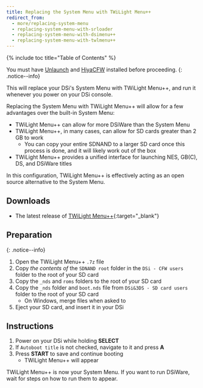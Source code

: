 ```yaml
---
title: Replacing the System Menu with TWiLight Menu++
redirect_from:
  - more/replacing-system-menu
  - replacing-system-menu-with-srloader
  - replacing-system-menu-with-dsimenu++
  - replacing-system-menu-with-twlmenu++
---
```


{% include toc title="Table of Contents" %}

You must have [Unlaunch](/guide/installing-unlaunch/) and [HiyaCFW](/guide/installing-hiyacfw/) installed before proceeding.
{: .notice--info}

This will replace your DSi's System Menu with TWiLight Menu++, and run it whenever you power on your DSi console.

Replacing the System Menu with TWiLight Menu++ will allow for a few advantages over the built-in System Menu:
* TWiLight Menu++ can allow for more DSiWare than the System Menu
* TWiLight Menu++, in many cases, can allow for SD cards greater than 2 GB to work
    - You can copy your entire SDNAND to a larger SD card once this process is done, and it will likely work out of the box
* TWiLight Menu++ provides a unified interface for launching NES, GB(C), DS, and DSiWare titles

In this configuration, TWiLight Menu++ is effectively acting as an open source alternative to the System Menu.

## Downloads
- The latest release of [TWiLight Menu++](https://github.com/RocketRobz/TWiLightMenu/releases){:target="_blank"}

## Preparation
{: .notice--info}
1. Open the TWiLight Menu++ `.7z` file
2. Copy *the contents of* the `SDNAND root` folder in the `DSi - CFW users` folder to the root of your SD card
3. Copy the `_nds` and `roms` folders to the root of your SD card
4. Copy the `_nds` folder and `boot.nds` file from `DSi&3DS - SD card users` folder to the root of your SD card
    - On Windows, merge files when asked to
5. Eject your SD card, and insert it in your DSi

## Instructions
1. Power on your DSi while holding **SELECT**
2. If `Autoboot title` is not checked, navigate to it and press **A**
3. Press **START** to save and continue booting
    - TWiLight Menu++ will appear

TWiLight Menu++ is now your System Menu. If you want to run DSiWare, wait for steps on how to run them to appear.
